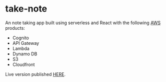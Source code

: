 # take-note

An note taking app built using serverless and React with the following [AWS](https://aws.amazon.com/) products:
 - Cognito
 - API Gateway
 - Lambda
 - Dynamo DB
 - S3
 - Cloudfront

 Live version published [HERE](http://d15jgxh06n7vs9.cloudfront.net/).
